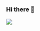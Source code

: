 ### Hi there 👋


<a href="https://github.com/anuraghazra/github-readme-stats">
  <img align="center" src="https://github-readme-stats.vercel.app/api/top-langs/?username=NakajimaDaniel&langs_count=8&layout=compact" />
</a>
